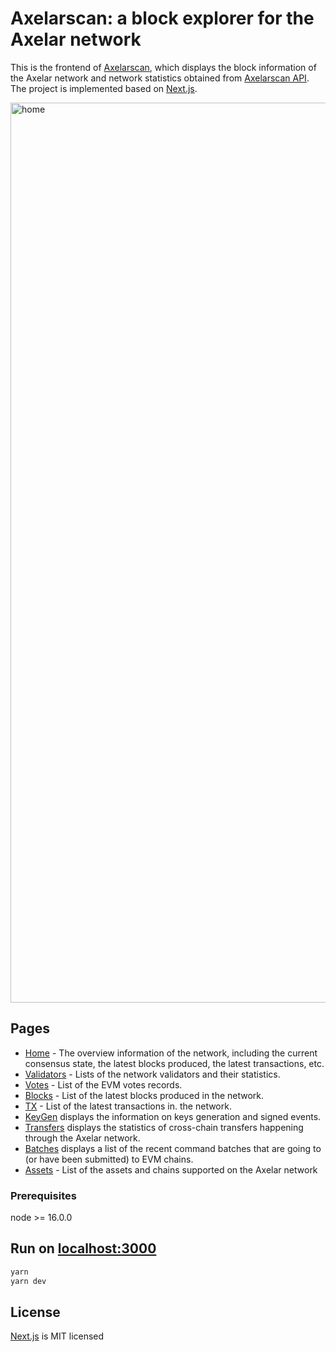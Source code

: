 # Axelarscan: a block explorer for the Axelar network
This is the frontend of [Axelarscan](https://axelarscan.io), which displays the block information of the Axelar network and network statistics obtained from [Axelarscan API](https://github.com/CoinHippo-Labs/axelarscan-api). The project is implemented based on [Next.js](https://github.com/vercel/next.js).

<img width="1440" alt="home" src="https://user-images.githubusercontent.com/87146398/174470447-7ac7b896-b0d2-40f6-82ec-ad38d4d1fc8b.png">

## Pages
- [Home](https://axelarscan.io) - The overview information of the network, including the current consensus state, the latest blocks produced, the latest transactions, etc.
- [Validators](https://axelarscan.io/validators) - Lists of the network validators and their statistics.   
- [Votes](https://axelarscan.io/evm-votes) - List of the EVM votes records.
- [Blocks](https://axelarscan.io/blocks) - List of the latest blocks produced in the network.
- [TX](https://axelarscan.io/transactions) - List of the latest transactions in. the network.
- [KeyGen](https://axelarscan.io/participations) displays the information on keys generation and signed events.
- [Transfers](https://axelarscan.io/transfers) displays the statistics of cross-chain transfers happening through the Axelar network.
- [Batches](https://axelarscan.io/batches) displays a list of the recent command batches that are going to (or have been submitted) to EVM chains.
- [Assets](https://axelarscan.io/assets) - List of the assets and chains supported on the Axelar network

### Prerequisites
node >= 16.0.0

## Run on [localhost:3000](http://localhost:3000)
```bash
yarn
yarn dev
```

## License
[Next.js](https://github.com/vercel/next.js/blob/canary/license.md) is MIT licensed
